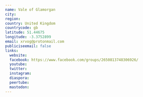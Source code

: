 ```yaml
---
name: Vale of Glamorgan
city:
region:
country: United Kingdom
countrycode: gb
latitude: 51.44675
longitude: -3.3752899
email: xrvog@protonmail.com
publiciseemail: false
links:
  website:
  facebook: https://www.facebook.com/groups/2650813748306926/
  youtube:
  twitter:
  instagram:
  diaspora:
  peertube:
  mastodon:
---
```

